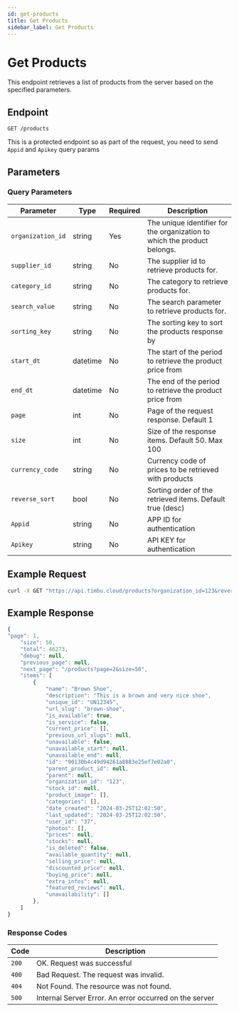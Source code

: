 ```yaml
---
id: get-products
title: Get Products
sidebar_label: Get Products
---
```


# Get Products

This endpoint retrieves a list of products from the server based on the specified parameters. 

## Endpoint

`GET /products`

This is a protected endpoint so as part of the request, you need to send `Appid` and `Apikey` query params
## Parameters

### Query Parameters

| Parameter        | Type   | Required | Description                      |
|------------------|--------|----------|----------------------------------|
| `organization_id`| string | Yes      | The unique identifier for the organization to which the product belongs. |
| `supplier_id`    | string | No       | The supplier id to retrieve products for.      |
| `category_id`          | string | No       | The category to retrieve products for. |
| `search_value`          | string | No       | The search parameter to retrieve products for. |
| `sorting_key`          | string | No       | The sorting key to sort the products response by |
| `start_dt`          | datetime | No       | The start of the period to retrieve the product price from |
| `end_dt`          | datetime | No       | The end of the period to retrieve the product price from |
| `page`          | int | No       | Page of the request response. Default 1|
| `size`          | int | No       | Size of the response items. Default 50. Max 100 |
| `currency_code`          | string | No       | Currency code of prices to be retrieved with products |
| `reverse_sort`          | bool | No       | Sorting order of the retrieved items. Default true (desc) |
| `Appid`          | string | No       | APP ID for authentication |
| `Apikey`          | string | No       | API KEY for authentication |



## Example Request

```bash
curl -X GET "https://api.timbu.cloud/products?organization_id=123&reverse_sort=false&page=2&size=10&APP_ID=123&API_KEY=1234567890" 
```


## Example Response

```jsx title="response"
{
"page": 1,
    "size": 50,
    "total": 46273,
    "debug": null,
    "previous_page": null,
    "next_page": "/products?page=2&size=50",
    "items": [
        {
            "name": "Brown Shoe",
            "description": "This is a brown and very nice shoe",
            "unique_id": "UN12345",
            "url_slug": "brown-shoe",
            "is_available": true,
            "is_service": false,
            "current_price": [],
            "previous_url_slugs": null,
            "unavailable": false,
            "unavailable_start": null,
            "unavailable_end": null,
            "id": "90130b4c49d94261a8883e25ef7e02a0",
            "parent_product_id": null,
            "parent": null,
            "organization_id": "123",
            "stock_id": null,
            "product_image": [],
            "categories": [],
            "date_created": "2024-03-25T12:02:50",
            "last_updated": "2024-03-25T12:02:50",
            "user_id": "37",
            "photos": [],
            "prices": null,
            "stocks": null,
            "is_deleted": false,
            "available_quantity": null,
            "selling_price": null,
            "discounted_price": null,
            "buying_price": null,
            "extra_infos": null,
            "featured_reviews": null,
            "unavailability": []
        },
    ]
}
```


### Response Codes

| Code        | Description   | 
|------------------|--------|
| `200`| OK. Request was successful |
| `400`    | Bad Request. The request was invalid. |
| `404`          | Not Found. The resource was not found. | 
| `500`          | Internal Server Error. An error occurred on the server | 
